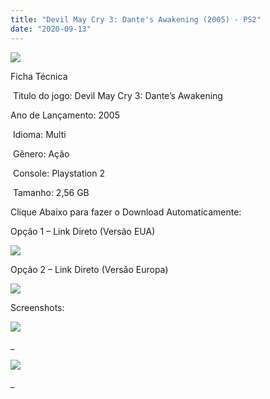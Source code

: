 ```yaml
---
title: "Devil May Cry 3: Dante's Awakening (2005) - PS2"
date: "2020-09-13"
---
```


![](https://1.bp.blogspot.com/-g7RMaCKkPwY/X11ZbhgayUI/AAAAAAAAO7U/eEMpJN7iFo4rTb4ki73hssqr6hJTtvhlQCLcBGAsYHQ/s320/Screenshot_1.png)

Ficha Técnica

 Titulo do jogo: Devil May Cry 3: Dante’s Awakening

Ano de Lançamento: 2005

 Idioma: Multi

 Gênero: Ação

 Console: Playstation 2

 Tamanho: 2,56 GB

Clique Abaixo para fazer o Download Automaticamente:

Opção 1 – Link Direto (Versão EUA)

[![](https://1.bp.blogspot.com/-1h0psgcwSIc/X12Z4_-XFGI/AAAAAAAAO8I/Mc5GWgomPvky4bANZ291sPzxVFKXG0hcQCLcBGAsYHQ/s0/LINK.png)](https://zee.gl/xsztjvn)

Opção 2 – Link Direto (Versão Europa)

[![](https://1.bp.blogspot.com/-1h0psgcwSIc/X12Z4_-XFGI/AAAAAAAAO8I/Mc5GWgomPvky4bANZ291sPzxVFKXG0hcQCLcBGAsYHQ/s0/LINK.png)](https://zee.gl/DKNkbW1X)

Screenshots:

_[![](https://1.bp.blogspot.com/-EeGn4mUb7Ps/X11ZbsrFASI/AAAAAAAAO7Y/0U5X6iAlBFIFAXCm6Yw-OPW8Yf2FQVNSQCLcBGAsYHQ/w500-h375/1013164765.jpg)](https://1.bp.blogspot.com/-EeGn4mUb7Ps/X11ZbsrFASI/AAAAAAAAO7Y/0U5X6iAlBFIFAXCm6Yw-OPW8Yf2FQVNSQCLcBGAsYHQ/s1024/1013164765.jpg)_

_

[![](https://1.bp.blogspot.com/-YMJ1VeU8m8U/X11ZXsHxH9I/AAAAAAAAO7Q/NPWGarYVaLU9tPHq0dguzhEQhIwO32RhQCLcBGAsYHQ/w500-h281/maxresdefault{40dcdfd0a3f176073d713beaee4fcd56db243ec708877a2e730ba987ecd6f1ab}2B{40dcdfd0a3f176073d713beaee4fcd56db243ec708877a2e730ba987ecd6f1ab}25282{40dcdfd0a3f176073d713beaee4fcd56db243ec708877a2e730ba987ecd6f1ab}2529.jpg)](https://1.bp.blogspot.com/-YMJ1VeU8m8U/X11ZXsHxH9I/AAAAAAAAO7Q/NPWGarYVaLU9tPHq0dguzhEQhIwO32RhQCLcBGAsYHQ/s1280/maxresdefault{40dcdfd0a3f176073d713beaee4fcd56db243ec708877a2e730ba987ecd6f1ab}2B{40dcdfd0a3f176073d713beaee4fcd56db243ec708877a2e730ba987ecd6f1ab}25282{40dcdfd0a3f176073d713beaee4fcd56db243ec708877a2e730ba987ecd6f1ab}2529.jpg)

_
